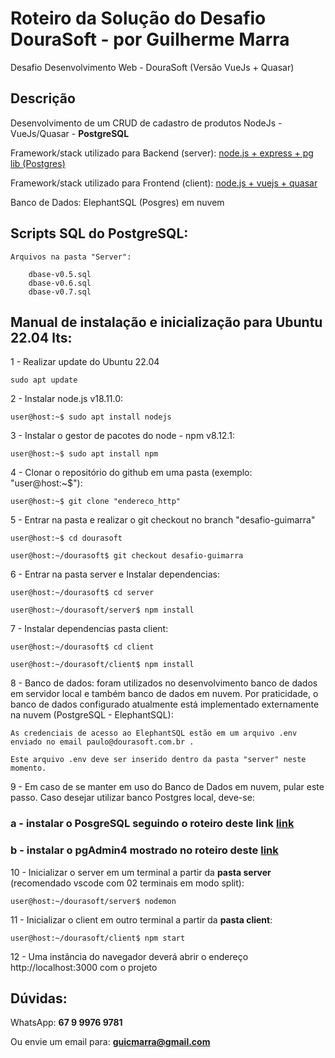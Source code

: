 # Roteiro da Solução do Desafio DouraSoft - por Guilherme Marra

Desafio Desenvolvimento Web - DouraSoft (Versão VueJs + Quasar)

## Descrição
Desenvolvimento de um CRUD de cadastro de produtos NodeJs - VueJs/Quasar - **PostgreSQL**

Framework/stack utilizado para Backend (server): 
[node.js + express + pg lib (Postgres)]()

Framework/stack utilizado para Frontend (client): 
[node.js + vuejs + quasar]()

Banco de Dados: ElephantSQL (Posgres) em nuvem

## Scripts SQL do PostgreSQL:

	Arquivos na pasta "Server": 	
		
		dbase-v0.5.sql 
		dbase-v0.6.sql
		dbase-v0.7.sql 


## Manual de instalação e inicialização para Ubuntu 22.04 lts:

1 - Realizar update do Ubuntu 22.04

    sudo apt update

2 - Instalar node.js v18.11.0:

    user@host:~$ sudo apt install nodejs

3 - Instalar o gestor de pacotes do node - npm v8.12.1:

    user@host:~$ sudo apt install npm

4 - Clonar o repositório do github em uma pasta (exemplo: "user@host:~$"):

	user@host:~$ git clone "endereco_http"

5 - Entrar na pasta e realizar o git checkout no branch "desafio-guimarra"

	user@host:~$ cd dourasoft

	user@host:~/dourasoft$ git checkout desafio-guimarra
    
6 - Entrar na pasta server e Instalar dependencias:

	user@host:~/dourasoft$ cd server

	user@host:~/dourasoft/server$ npm install


7 - Instalar dependencias pasta client:

	user@host:~/dourasoft$ cd client

	user@host:~/dourasoft/client$ npm install

8 - Banco de dados: foram utilizados no desenvolvimento banco de dados em servidor local e também banco de dados em nuvem. Por praticidade, o banco de dados configurado atualmente está implementado externamente na nuvem (PostgreSQL - ElephantSQL):

	As credenciais de acesso ao ElephantSQL estão em um arquivo .env enviado no email paulo@dourasoft.com.br .  

	Este arquivo .env deve ser inserido dentro da pasta "server" neste momento.

9 - Em caso de se manter em uso do Banco de Dados em nuvem, pular este passo. Caso desejar utilizar banco Postgres local, deve-se:

### a - instalar o PosgreSQL seguindo o roteiro deste link [link](https://www.postgresql.org/download/linux/ubuntu/)

### b - instalar o pgAdmin4 mostrado no roteiro deste [link](https://www.pgadmin.org/download/pgadmin-4-apt/) 


10 - Inicializar o server em um terminal a partir da **pasta server** (recomendado vscode com 02 terminais em modo split): 

	user@host:~/dourasoft/server$ nodemon

11 - Inicializar o client em outro terminal a partir da **pasta client**: 

	user@host:~/dourasoft/client$ npm start

12 - Uma instância do navegador deverá abrir o endereço http://localhost:3000 com o projeto




## Dúvidas:

WhatsApp: **67 9 9976 9781**

Ou envie um email para: **guicmarra@gmail.com**


